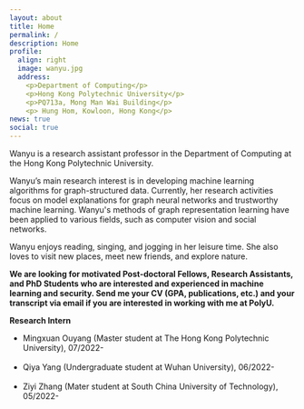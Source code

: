 ```yaml
---
layout: about
title: Home
permalink: /
description: Home
profile:
  align: right
  image: wanyu.jpg
  address: 
    <p>Department of Computing</p>
    <p>Hong Kong Polytechnic University</p>
    <p>PQ713a, Mong Man Wai Building</p>
    <p> Hung Hom, Kowloon, Hong Kong</p>
news: true
social: true
---
```

Wanyu is a research assistant professor in the Department of Computing at the Hong Kong Polytechnic University.

Wanyu’s main research interest is in developing machine learning algorithms for graph-structured data. Currently, her research activities focus on model explanations for graph neural networks and trustworthy machine learning. Wanyu's methods of graph representation learning have been applied to various fields, such as computer vision and social networks.

Wanyu enjoys reading, singing, and jogging in her leisure time. She also loves to visit new places, meet new friends, and explore nature.
<br>

<p> <strong>We are looking for motivated Post-doctoral Fellows, Research Assistants, and PhD Students who are interested and experienced in machine learning and security. Send me your CV (GPA, publications, etc.) and your transcript via email if you are interested in working with me at PolyU.</strong>
<br>

<p> <strong>Research Intern</strong>

<ul class="square">
<li>Mingxuan Ouyang (Master student at The Hong Kong Polytechnic University), 07/2022-</li>
<br>
<li>Qiya Yang (Undergraduate student at Wuhan University), 06/2022-</li>
<br>
<li>Ziyi Zhang (Mater student at South China University of Technology), 05/2022-</li>
<br>
